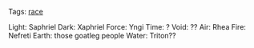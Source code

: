 Tags: [race](Races)

Light: Saphriel
Dark: Xaphriel
Force: Yngi
Time: ?
Void: ??
Air: Rhea
Fire: Nefreti
Earth: those goatleg people
Water: Triton??